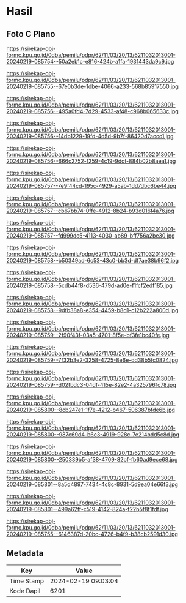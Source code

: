 # Hasil

## Foto C Plano

https://sirekap-obj-formc.kpu.go.id/0dba/pemilu/pdpr/62/11/03/20/13/6211032013001-20240219-085754--50a2eb1c-e816-424b-a1fa-1931443da9c9.jpg

https://sirekap-obj-formc.kpu.go.id/0dba/pemilu/pdpr/62/11/03/20/13/6211032013001-20240219-085755--67e0b3de-1dbe-4066-a233-568b85917550.jpg

https://sirekap-obj-formc.kpu.go.id/0dba/pemilu/pdpr/62/11/03/20/13/6211032013001-20240219-085756--495a0fd4-7d29-4533-af48-c968b065633c.jpg

https://sirekap-obj-formc.kpu.go.id/0dba/pemilu/pdpr/62/11/03/20/13/6211032013001-20240219-085756--14db1229-19fd-4d5d-9b7f-86420d7accc1.jpg

https://sirekap-obj-formc.kpu.go.id/0dba/pemilu/pdpr/62/11/03/20/13/6211032013001-20240219-085756--666c2752-f259-4c19-9dcf-884b02b8aea1.jpg

https://sirekap-obj-formc.kpu.go.id/0dba/pemilu/pdpr/62/11/03/20/13/6211032013001-20240219-085757--7e9f44cd-195c-4929-a5ab-1dd7dbc6be44.jpg

https://sirekap-obj-formc.kpu.go.id/0dba/pemilu/pdpr/62/11/03/20/13/6211032013001-20240219-085757--cb67bb74-0ffe-4912-8b24-b93d016f4a76.jpg

https://sirekap-obj-formc.kpu.go.id/0dba/pemilu/pdpr/62/11/03/20/13/6211032013001-20240219-085757--fd999dc5-4113-4030-ab89-bff756a2be30.jpg

https://sirekap-obj-formc.kpu.go.id/0dba/pemilu/pdpr/62/11/03/20/13/6211032013001-20240219-085758--b50349ad-6c53-43c0-bb3d-df7ae38b96f2.jpg

https://sirekap-obj-formc.kpu.go.id/0dba/pemilu/pdpr/62/11/03/20/13/6211032013001-20240219-085758--5cdb44f8-d536-479d-ad0e-f1fcf2edf185.jpg

https://sirekap-obj-formc.kpu.go.id/0dba/pemilu/pdpr/62/11/03/20/13/6211032013001-20240219-085758--9dfb38a8-e354-4459-b8d1-c12b222a800d.jpg

https://sirekap-obj-formc.kpu.go.id/0dba/pemilu/pdpr/62/11/03/20/13/6211032013001-20240219-085759--2f90f43f-03a5-4701-8f5e-bf3fe1bc40fe.jpg

https://sirekap-obj-formc.kpu.go.id/0dba/pemilu/pdpr/62/11/03/20/13/6211032013001-20240219-085759--7f32b3e2-3258-4725-8e6e-dd38b5fc0824.jpg

https://sirekap-obj-formc.kpu.go.id/0dba/pemilu/pdpr/62/11/03/20/13/6211032013001-20240219-085759--d02fbdc3-04df-415e-82e2-4a3257961c78.jpg

https://sirekap-obj-formc.kpu.go.id/0dba/pemilu/pdpr/62/11/03/20/13/6211032013001-20240219-085800--8cb247e1-1f7e-4212-b467-506387bfde6b.jpg

https://sirekap-obj-formc.kpu.go.id/0dba/pemilu/pdpr/62/11/03/20/13/6211032013001-20240219-085800--987c69d4-b6c3-4919-928c-7e214bdd5c8d.jpg

https://sirekap-obj-formc.kpu.go.id/0dba/pemilu/pdpr/62/11/03/20/13/6211032013001-20240219-085800--250339b5-af38-4709-82bf-fb60ad9ece68.jpg

https://sirekap-obj-formc.kpu.go.id/0dba/pemilu/pdpr/62/11/03/20/13/6211032013001-20240219-085801--8a5d4897-7434-4c8c-8931-5d9ea04e66f3.jpg

https://sirekap-obj-formc.kpu.go.id/0dba/pemilu/pdpr/62/11/03/20/13/6211032013001-20240219-085801--499a62ff-c519-4142-824a-f22b5f8f1fdf.jpg

https://sirekap-obj-formc.kpu.go.id/0dba/pemilu/pdpr/62/11/03/20/13/6211032013001-20240219-085755--6146387d-20bc-4726-b4f9-b38cb2591d30.jpg


## Metadata

| Key        | Value               |
| ---------- | ------------------- |
| Time Stamp | 2024-02-19 09:03:04 |
| Kode Dapil | 6201                |



